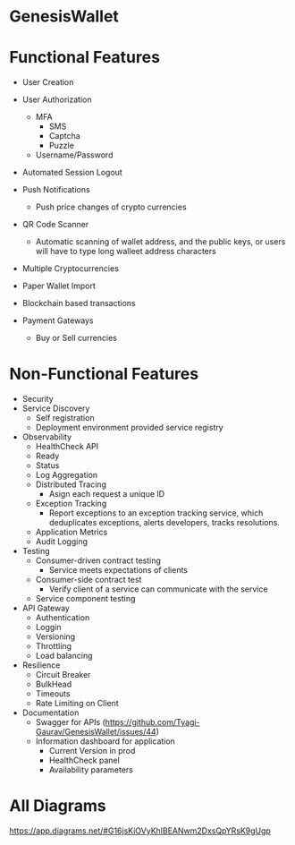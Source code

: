 # GenesisWallet

# Functional Features
* User Creation
* User Authorization
    * MFA
        * SMS
        * Captcha
        * Puzzle
    * Username/Password
* Automated Session Logout

* Push Notifications
    * Push price changes of crypto currencies

* QR Code Scanner 
    * Automatic scanning of wallet address, and the public keys, or users will have to type long walleet address characters

* Multiple Cryptocurrencies
* Paper Wallet Import
* Blockchain based transactions
* Payment Gateways
    * Buy or Sell currencies

# Non-Functional Features
* Security
* Service Discovery
    * Self registration
    * Deployment environment provided service registry
* Observability
    * HealthCheck API
    * Ready
    * Status
    * Log Aggregation
    * Distributed Tracing
        * Asign each request a unique ID
    * Exception Tracking
        * Report exceptions to an exception tracking service, which deduplicates exceptions, alerts developers, tracks resolutions.
    * Application Metrics 
    * Audit Logging
* Testing
    * Consumer-driven contract testing
        * Service meets expectations of clients
    * Consumer-side contract test
        * Verify client of a service can communicate with the service
    * Service component testing
* API Gateway
    * Authentication
    * Loggin
    * Versioning
    * Throttling
    * Load balancing
* Resilience
    * Circuit Breaker
    * BulkHead
    * Timeouts
    * Rate Limiting on Client
* Documentation
  * Swagger for APIs (https://github.com/Tyagi-Gaurav/GenesisWallet/issues/44)
  * Information dashboard for application
    * Current Version in prod
    * HealthCheck panel
    * Availability parameters 

# All Diagrams
https://app.diagrams.net/#G16jsKiOVyKhlBEANwm2DxsQpYRsK9gUgp
